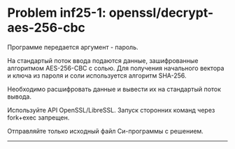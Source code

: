 **Problem inf25-1: openssl/decrypt-aes-256-cbc**
===============================================

Программе передается аргумент - пароль.

На стандартый поток ввода подаются данные, зашифрованные алгоритмом AES-256-CBC с солью. Для получения начального вектора и ключа из пароля и соли используется алгоритм SHA-256.

Необходимо расшифровать данные и вывести их на стандартый поток вывода.

Используйте API OpenSSL/LibreSSL. Запуск сторонних команд через fork+exec запрещен.

Отправляйте только исходный файл Си-программы с решением.

***
